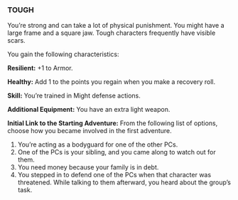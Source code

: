 ### TOUGH

<!-- P, ID: 050987 -->

You’re strong and can take a lot of physical punishment. You might have a large frame and a square jaw. Tough characters frequently have visible scars.

<!-- P, ID: 050988 -->

You gain the following characteristics:

<!-- P, ID: 050989 -->

**Resilient:** +1 to Armor.

<!-- P, ID: 050990 -->

**Healthy:** Add 1 to the points you regain when you make a recovery roll.

<!-- P, ID: 050991 -->

**Skill:** You’re trained in Might defense actions.

<!-- P, ID: 050992 -->

**Additional Equipment:** You have an extra light weapon.

<!-- P, ID: 050993 -->

**Initial Link to the Starting Adventure:** From the following list of options, choose how you became involved in the first adventure.

<!-- L, ID: 050994 -->

1. You’re acting as a bodyguard for one of the other PCs.
2. One of the PCs is your sibling, and you came along to watch out for them.
3. You need money because your family is in debt.
4. You stepped in to defend one of the PCs when that character was threatened. While talking to them afterward, you heard about the group’s task.

<!-- /L -->

